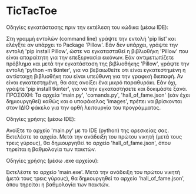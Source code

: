 # TicTacToe
Οδηγίες εγκατάστασης πριν την εκτέλεση του κώδικα (μέσω IDE):

Στη γραμμή εντολών (command line) γράψτε την εντολή 'pip list' και ελέγξτε αν υπάρχει το Package 'Pillow'.
Εάν δεν υπάρχει, γράψτε την εντολή 'pip install Pillow', ώστε να εγκατασταθεί η βιβλιοθήκη 'Pillow' που είναι απαραίτητη για την επεξεργασία εικόνων.
Εάν αντιμετωπίζετε πρόβλημα και μετά την εγκατάσταση της βιβλιοθήκης 'Pillow', γράψτε την εντολή 'python -m tkinter', για να βεβαιωθείτε οτι είναι εγκατεστημένη
η αντίστοιχη βιβλιοθήκη που είναι υπεύθυνη για την γραφική διεπαφή. Αν είναι εγκατεστημένη, θα σας ανοίξει ένα μικρό παραθυράκι. Εάν όχι, γράψτε 'pip install tkinter',
για να την εγκαταστήσετε και δοκιμάστε ξανά.
ΠΡΟΣΟΧΗ: Τα αρχεία 'main.py', 'comands.py', 'hall_of_fame.json' (εάν έχει δημιουργηθεί) καθώς και ο υποφάκελος 'images', πρέπει να βρίσκονται στον ΙΔΙΟ 
φάκελο για την ορθή λειτουργία του προγράμματος.


Οδηγίες χρήσης (μέσω IDE):

Ανοίξτε το αρχείο 'main.py' με το IDE  (python) της αρεσκείας σας. Εκτελέστε το αρχείο. Μετά την ανάδειξη του πρώτου νικητή (μετά τους τρεις γύρους), θα δημιουργηθεί 
το αρχείο 'hall_of_fame.json', όπου τηρείται η βαθμολογία των παικτών. 



Οδηγίες χρήσης (μέσω .exe αρχείου):

Εκτελέστε το αρχείο 'main.exe'. Μετά την ανάδειξη του πρώτου νικητή (μετά τους τρεις γύρους), θα δημιουργηθεί το αρχείο 'hall_of_fame.json', 
όπου τηρείται η βαθμολογία των παικτών.   
